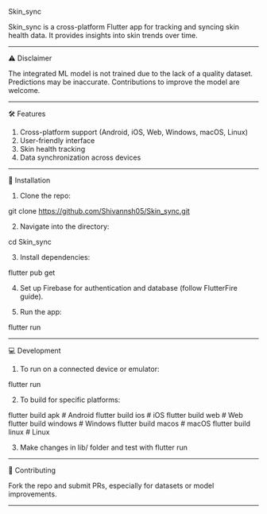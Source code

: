 Skin_sync

Skin_sync is a cross-platform Flutter app for tracking and syncing skin health data. It provides insights into skin trends over time.

__________________________________________________________________________________________________________________________________________________________________________________________________________________

⚠️ Disclaimer

The integrated ML model is not trained due to the lack of a quality dataset. Predictions may be inaccurate. Contributions to improve the model are welcome.

__________________________________________________________________________________________________________________________________________________________________________________________________________________

🛠️ Features

1. Cross-platform support (Android, iOS, Web, Windows, macOS, Linux)
2. User-friendly interface
3. Skin health tracking
4. Data synchronization across devices

__________________________________________________________________________________________________________________________________________________________________________________________________________________

🚀 Installation

1. Clone the repo:

git clone https://github.com/Shivannsh05/Skin_sync.git


2. Navigate into the directory:

cd Skin_sync


3. Install dependencies:

flutter pub get


4. Set up Firebase for authentication and database (follow FlutterFire guide).

5. Run the app:

flutter run

__________________________________________________________________________________________________________________________________________________________________________________________________________________

💻 Development

1. To run on a connected device or emulator:

flutter run


2. To build for specific platforms:

flutter build apk       # Android
flutter build ios       # iOS
flutter build web       # Web
flutter build windows   # Windows
flutter build macos     # macOS
flutter build linux     # Linux


3. Make changes in lib/ folder and test with flutter run

__________________________________________________________________________________________________________________________________________________________________________________________________________________

🧪 Contributing

Fork the repo and submit PRs, especially for datasets or model improvements.

__________________________________________________________________________________________________________________________________________________________________________________________________________________


